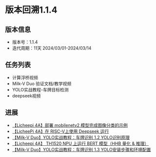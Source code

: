 # 版本回溯1.1.4

## 版本信息

- 版本号：1.1.4
- 迭代周期：11天 2024/03/01-2024/03/14

## 任务列表

- 计算浮桥视频 
- Milk-V Duo 验证文档/教学视频
- YOLO实战教程-车牌目标检测
- deepseek视频


## 进展

- [【Licheepi 4A】部署 mobilenetv2 模型完成图像分类的示例](https://www.bilibili.com/video/BV1JQ9EYbE8P/?spm_id_from=333.1387.upload.video_card.click&vd_source=417238cd96b1b549d14bcb35a9da3cf0)
- [【LicheePi 4A】在 RISC-V上使用 Deepseek 运行 ](Llama.cpphttps://www.bilibili.com/video/BV1sz9EYqE9o/?spm_id_from=333.1387.upload.video_card.click&vd_source=417238cd96b1b549d14bcb35a9da3cf0)
- [【Milk-V Duo】YOLO实战教程：车牌识别 1.2 YOLO识别原理](https://www.bilibili.com/video/BV1SU97YrEba/?spm_id_from=333.1387.upload.video_card.click&vd_source=417238cd96b1b549d14bcb35a9da3cf0)
- [【Licheepi 4A】 TH1520 NPU 上运行 BERT 模型（HHB 量化 & 推理）](https://www.bilibili.com/video/BV1dVR3YNELY/?spm_id_from=333.1387.upload.video_card.click&vd_source=417238cd96b1b549d14bcb35a9da3cf0)
- [【Milk-V Duo】YOLO实战教程：车牌识别 1.3 YOLO安装步骤和环境配置](https://www.bilibili.com/video/BV1gcQGYpEBJ/?spm_id_from=333.1387.upload.video_card.click&vd_source=417238cd96b1b549d14bcb35a9da3cf0)